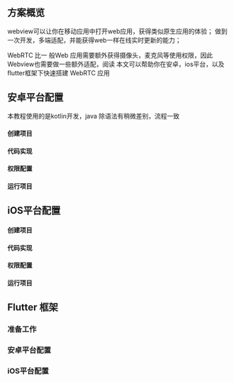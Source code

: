 ## 方案概览

webview可以让你在移动应用中打开web应用，获得类似原生应用的体验； 做到一次开发，多端适配，并能获得web一样在线实时更新的能力；

WebRTC 比一 般Web 应用需要额外获得摄像头，麦克风等使用权限，因此Webview也需要做一些额外适配，阅读 本文可以帮助你在安卓，ios平台，以及flutter框架下快速搭建 WebRTC 应用

## 安卓平台配置

本教程使用的是kotlin开发，java 除语法有稍微差别，流程一致

#### 创建项目

#### 代码实现

#### 权限配置

#### 运行项目

## iOS平台配置

#### 创建项目

#### 代码实现

#### 权限配置

#### 运行项目

## Flutter 框架

### 准备工作

### 安卓平台配置

### iOS平台配置
